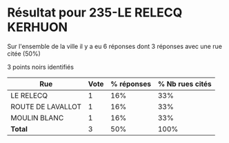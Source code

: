 # Résultat pour 235-LE RELECQ KERHUON

Sur l'ensemble de la ville il y a eu 6 réponses dont 3 réponses avec une rue citée (50%)

3 points noirs identifiés

| Rue | Vote | % réponses | % Nb rues cités|
|-----|------|------------|----------------|
| LE RELECQ | 1 | 16% | 33%|
| ROUTE DE LAVALLOT | 1 | 16% | 33%|
| MOULIN BLANC | 1 | 16% | 33%|
| **Total** | 3 | 50% | 100%|
